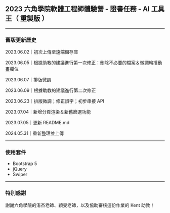 ## 2023 六角學院軟體工程師體驗營 - 證書任務 - AI 工具王（ 重製版 ）

***

### 舊版更新歷史

2023.06.02｜初次上傳至遠端儲存庫

2023.06.05｜根據助教的建議進行第一次修正：刪除不必要的檔案＆微調輪播動畫欄位

2023.06.07｜排版微調

2023.06.09｜根據助教的建議進行第二次修正

2023.06.23｜排版微調；修正誤字；初步串接 API

2023.07.04｜新增分頁渲染＆新舊篩選功能

2023.07.05｜更新 README.md

2024.05.31｜重新整理並上傳

***

### 使用套件

+ Bootstrap 5
+ jQuery
+ Swiper

***

### 特別感謝

謝謝六角學院的洧杰老師、穎旻老師，以及協助審核這份作業的 Kent 助教！
